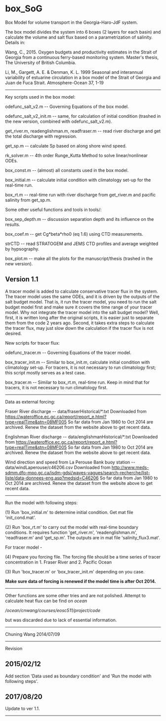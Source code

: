 # box_SoG

Box Model for volume transport in the Georgia-Haro-JdF system.

The box model divides the system into 6 boxes (2 layers for each basin) and calculate the volume and salt flux based on a parametrization of salinity. Details in:

Wang, C., 2015. Oxygen budgets and productivity estimates in the Strait of Georgia from a continuous ferry-based monitoring system. Master's thesis, The University of British Columbia.

Li, M., Gargett, A. E. & Denman, K. L. 1999 Seasonal and interannual variability of estuarine circulation in a box model of the Strait of Georgia and Juan de Fuca Strait. Atmosphere-Ocean 37, 1-19

--------------------------------

Key scripts used in the box model:

odefunc_salt_v2.m -- Governing Equations of the box model.

odefunc_salt_v2_init.m -- same, for calculation of initial condition (trashed in the new version, combined with odefunc_salt_v2.m).

get_river.m, readenglishman.m, readfraser.m -- read river discharge and get the total discharge with regression.

get_sp.m -- calculate Sp based on along shore wind speed.

rk_solver.m -- 4th order Runge_Kutta Method to solve linear/nonlinear ODEs.

box_const.m -- (almost) all constants used in the box model.

box_initial.m -- calculate initial condition with climatology set-up for the real-time run.

box_rt.m -- real-time run with river discharge from get_river.m and pacific salinity from get_sp.m.


Some other useful functions and tools in tools/:

box_sep_depth.m -- discussion separation depth and its influence on the results.

box_coef.m -- get Cg\*beta\*rho0 (eq 1.6) using CTD measurements.

strCTD -- read STRATOGEM and JEMS CTD profiles and average weighted by hypsography.

box_plot.m -- make all the plots for the manuscript/thesis (trashed in the new version).

## Version 1.1

A tracer model is added to calculate conservative tracer flux in the system. The tracer model uses the same ODEs, and it is driven by the outputs of the salt budget model. That is, it run the tracer model, you need to run the salt budget model first and make sure it covers the time range of your tracer model. Why not integrate the tracer model into the salt budget model? Well, first, it is written long after the original scripts, it is easier just to separate them from the code 2 years ago. Second, it takes extra steps to calculate the tracer flux, may just slow down the calculation if the tracer flux is not desired.

New scripts for tracer flux:

odefunc_tracer.m -- Governing Equations of the tracer model.

box_tracer_init.m -- Similar to box_init.m, calculate initial condition with climatology set-up. For tracers, it is not necessary to run climatology first; this script mostly serves as a test case.

box_tracer.m -- Similar to box_rt.m, real-time run. Keep in mind that for tracers, it is not necessary to run climatology first. 

--------------------------------

Data as external forcing:

Fraser River discharge -- data/fraserHistorical/\*.txt
Downloaded from https://wateroffice.ec.gc.ca/report/report_e.html?type=realTime&stn=08MF005
So far data from Jan 1980 to Oct 2014 are archived.
Renew the dataset from the website above to get recent data.

Englishman River discharge -- data/englishmanHistorical/\*.txt
Downloaded from https://wateroffice.ec.gc.ca/report/report_e.html?type=realTime&stn=08MF005
So far data from Jan 1980 to Oct 2014 are archived.
Renew the dataset from the website above to get recent data.

Wind direction and speed from La Perouse Bank buoy station -- data/windLaperouse/c46206.csv
Downloaded from http://www.meds-sdmm.dfo-mpo.gc.ca/isdm-gdsi/waves-vagues/search-recherche/list-liste/data-donnees-eng.asp?medsid=C46206
So far data from Jan 1980 to Oct 2014 are archived.
Renew the dataset from the website above to get recent data.

--------------------------------

Run the model with following steps:

(1) Run 'box_initial.m' to determine initial condition. Get mat file 'init_cond.mat'.

(2) Run 'box_rt.m' to carry out the model with real-time boundary conditions. It requires function 'get_river.m', 'readenglishman.m', 'readfraser.m' and 'get_sp.m'. The outputs are in mat file 'salinity_flux3.mat'.

For tracer model - 

(4) Prepare you forcing file. The forcing file should be a time series of tracer concentration in 1. Fraser River and 2. Pacific Ocean

(3) Run 'box_tracer.m' or 'box_tracer_init.m' depending on you case.

**Make sure data of forcing is renewed if the model time is after Oct 2014.**

--------------------------------

Other functions are some other tries and are not polished. Attempt to calculate heat flux can be find on *ocean*

*/ocean/cnwang/courses/eosc511/project/code*

but was discarded due to lack of essential information.

--------------------------------

Chuning Wang
2014/07/09

--------------------------------

Revision
## 2015/02/12
Add section 'Data used as boundary condition' and 'Run the model with following steps'.
## 2017/08/20
Update to ver 1.1.

--------------------------------
